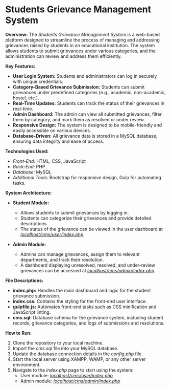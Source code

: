 

# **Students Grievance Management System**

**Overview:**
The *Students Grievance Management System* is a web-based platform designed to streamline the process of managing and addressing grievances raised by students in an educational institution. The system allows students to submit grievances under various categories, and the administration can review and address them efficiently.

**Key Features:**
- **User Login System:** Students and administrators can log in securely with unique credentials.
- **Category-Based Grievance Submission:** Students can submit grievances under predefined categories (e.g., academic, non-academic, hostel, etc.).
- **Real-Time Updates:** Students can track the status of their grievances in real-time.
- **Admin Dashboard:** The admin can view all submitted grievances, filter them by category, and mark them as resolved or under review.
- **Responsive Design:** The system is designed to be mobile-friendly and easily accessible on various devices.
- **Database-Driven:** All grievance data is stored in a MySQL database, ensuring data integrity and ease of access.

**Technologies Used:**
- *Front-End:* HTML, CSS, JavaScript
- *Back-End:* PHP
- *Database:* MySQL
- *Additional Tools:* Bootstrap for responsive design, Gulp for automating tasks.

**System Architecture:**
- **Student Module:**
  - Allows students to submit grievances by logging in.
  - Students can categorize their grievances and provide detailed descriptions.
  - The status of the grievance can be viewed in the user dashboard at [*localhost/cms/user/index.php*](http://localhost/cms/user/index.php).
  
- **Admin Module:**
  - Admins can manage grievances, assign them to relevant departments, and track their resolution.
  - A dashboard displaying unresolved, resolved, and under-review grievances can be accessed at [*localhost/cms/admin/index.php*](http://localhost/cms/admin/index.php).

**File Descriptions:**
- **index.php:** Handles the main dashboard and logic for the student grievance submission.
- **index.css:** Contains the styling for the front-end user interface.
- **gulpfile.js:** Automates front-end tasks such as CSS minification and JavaScript linting.
- **cms.sql:** Database schema for the grievance system, including student records, grievance categories, and logs of submissions and resolutions.

**How to Run:**
1. Clone the repository to your local machine.
2. Import the *cms.sql* file into your MySQL database.
3. Update the database connection details in the *config.php* file.
4. Start the local server using XAMPP, WAMP, or any other server environment.
5. Navigate to the *index.php* page to start using the system:
   - User module: [*localhost/cms/user/index.php*](http://localhost/cms/user/index.php)
   - Admin module: [*localhost/cms/admin/index.php*](http://localhost/cms/admin/index.php)
